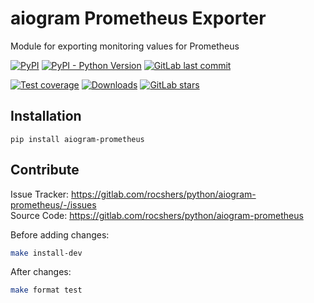 # aiogram Prometheus Exporter

Module for exporting monitoring values for Prometheus

[![PyPI](https://img.shields.io/pypi/v/aiogram-prometheus)](https://pypi.org/project/aiogram-prometheus/)
[![PyPI - Python Version](https://img.shields.io/pypi/pyversions/aiogram-prometheus)](https://pypi.org/project/aiogram-prometheus/)
[![GitLab last commit](https://img.shields.io/gitlab/last-commit/rocshers/python/aiogram-prometheus)](https://gitlab.com/rocshers/python/aiogram-prometheus)

[![Test coverage](https://codecov.io/gitlab/rocshers:python/aiogram-prometheus/graph/badge.svg?token=3C6SLDPHUC)](https://codecov.io/gitlab/rocshers:python/aiogram-prometheus)
[![Downloads](https://static.pepy.tech/badge/aiogram-prometheus)](https://pepy.tech/project/aiogram-prometheus)
[![GitLab stars](https://img.shields.io/gitlab/stars/rocshers/python/aiogram-prometheus)](https://gitlab.com/rocshers/python/aiogram-prometheus)

## Installation

`pip install aiogram-prometheus`

## Contribute

Issue Tracker: <https://gitlab.com/rocshers/python/aiogram-prometheus/-/issues>  
Source Code: <https://gitlab.com/rocshers/python/aiogram-prometheus>

Before adding changes:

```bash
make install-dev
```

After changes:

```bash
make format test
```
